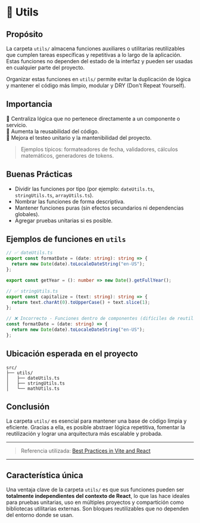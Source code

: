 # 🧮 Utils

## Propósito

La carpeta `utils/` almacena funciones auxiliares o utilitarias reutilizables que cumplen tareas específicas y repetitivas a lo largo de la aplicación. Estas funciones no dependen del estado de la interfaz y pueden ser usadas en cualquier parte del proyecto.

Organizar estas funciones en `utils/` permite evitar la duplicación de lógica y mantener el código más limpio, modular y DRY (Don't Repeat Yourself).

## Importancia

🔹 Centraliza lógica que no pertenece directamente a un componente o servicio.  
🔹 Aumenta la reusabilidad del código.  
🔹 Mejora el testeo unitario y la mantenibilidad del proyecto.

> Ejemplos típicos: formateadores de fecha, validadores, cálculos matemáticos, generadores de tokens.

## Buenas Prácticas

- Dividir las funciones por tipo (por ejemplo: `dateUtils.ts`, `stringUtils.ts`, `arrayUtils.ts`).
- Nombrar las funciones de forma descriptiva.
- Mantener funciones puras (sin efectos secundarios ni dependencias globales).
- Agregar pruebas unitarias si es posible.

## Ejemplos de funciones en `utils`

```ts
// ✅ dateUtils.ts
export const formatDate = (date: string): string => {
  return new Date(date).toLocaleDateString("en-US");
};

export const getYear = (): number => new Date().getFullYear();
```

```ts
// ✅ stringUtils.ts
export const capitalize = (text: string): string => {
  return text.charAt(0).toUpperCase() + text.slice(1);
};
```

```ts
// ❌ Incorrecto - Funciones dentro de componentes (difíciles de reutilizar)
const formatDate = (date: string) => {
  return new Date(date).toLocaleDateString("en-US");
};
```

## Ubicación esperada en el proyecto

```
src/
├── utils/
│   ├── dateUtils.ts
│   ├── stringUtils.ts
│   └── mathUtils.ts
```

## Conclusión

La carpeta `utils/` es esencial para mantener una base de código limpia y eficiente. Gracias a ella, es posible abstraer lógica repetitiva, fomentar la reutilización y lograr una arquitectura más escalable y probada.

---

> Referencia utilizada: [Best Practices in Vite and React](https://codeparrot.ai/blogs/a-beginners-guide-to-using-vite-react)

---

## Característica única

Una ventaja clave de la carpeta `utils/` es que sus funciones pueden ser **totalmente independientes del contexto de React**, lo que las hace ideales para pruebas unitarias, uso en múltiples proyectos y compartición como bibliotecas utilitarias externas. Son bloques reutilizables que no dependen del entorno donde se usan. 